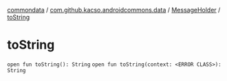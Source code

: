 [commondata](../../index.md) / [com.github.kacso.androidcommons.data](../index.md) / [MessageHolder](index.md) / [toString](.)

# toString

`open fun toString(): String`
`open fun toString(context: <ERROR CLASS>): String`